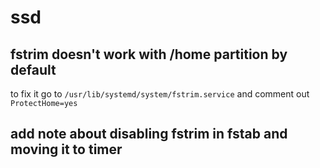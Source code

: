 # ssd

## fstrim doesn't work with /home partition by default
to fix it go to `/usr/lib/systemd/system/fstrim.service` and comment out
`ProtectHome=yes`

## add note about disabling fstrim in fstab and moving it to timer
